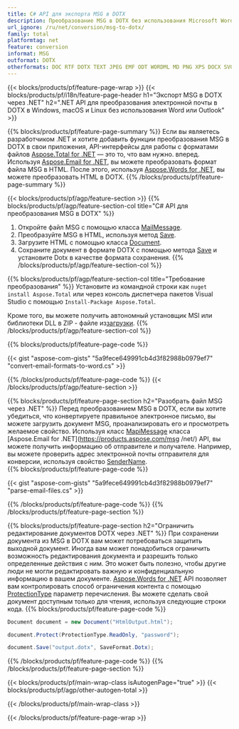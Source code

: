 ```yaml
---
title: C# API для экспорта MSG в DOTX
description: Преобразование MSG в DOTX без использования Microsoft Word или Outlook на .NET
url_ignore: /ru/net/conversion/msg-to-dotx/
family: total
platformtag: net
feature: conversion
informat: MSG
outformat: DOTX
otherformats: DOC RTF DOTX TEXT JPEG EMF ODT WORDML MD PNG XPS DOCX SVG DOTM OTT PS TIFF GIF PDF FLATOPC DOT EPUB DOCM PCL
---
```

{{< blocks/products/pf/feature-page-wrap >}}
{{< blocks/products/pf/i18n/feature-page-header h1="Экспорт MSG в DOTX через .NET" h2=".NET API для преобразования электронной почты в DOTX в Windows, macOS и Linux без использования Word или Outlook" >}}

{{% blocks/products/pf/feature-page-summary %}}
Если вы являетесь разработчиком .NET и хотите добавить функции преобразования MSG в DOTX в свои приложения, API-интерфейсы для работы с форматами файлов [Aspose.Total for .NET](https://products.aspose.com/total/net/) — это то, что вам нужно. вперед. Используя [Aspose.Email for .NET](https://products.aspose.com/email/net/), вы можете преобразовать формат файла MSG в HTML. После этого, используя [Aspose.Words for .NET](https://products.aspose.com/words/net/), вы можете преобразовать HTML в DOTX.
{{% /blocks/products/pf/feature-page-summary  %}}

{{< blocks/products/pf/agp/feature-section >}}
{{% blocks/products/pf/agp/feature-section-col title="C# API для преобразования MSG в DOTX" %}}
1. Откройте файл MSG с помощью класса [MailMessage](https://reference.aspose.com/msg/net/aspose.msg/mailmessage).
2. Преобразуйте MSG в HTML, используя метод [Save](https://reference.aspose.com/msg/net/aspose.msg.mailmessage/save/methods/3).
3. Загрузите HTML с помощью класса [Document](https://reference.aspose.com/words/net/aspose.words/document).
4. Сохраните документ в формате DOTX с помощью метода [Save](https://reference.aspose.com/words/net/aspose.words.document/save/methods/4) и установите Dotx в качестве формата сохранения.
{{% /blocks/products/pf/agp/feature-section-col %}}

{{% blocks/products/pf/agp/feature-section-col title="Требование преобразования" %}}
Установите из командной строки как ```nuget install Aspose.Total``` или через консоль диспетчера пакетов Visual Studio с помощью ```Install-Package Aspose.Total```.

Кроме того, вы можете получить автономный установщик MSI или библиотеки DLL в ZIP - файле из[загрузки](https://releases.aspose.comtotal/net).
{{% /blocks/products/pf/agp/feature-section-col %}}

{{% blocks/products/pf/feature-page-code %}}
{{< gist "aspose-com-gists" "5a9fece649991cb4d3f82988b0979ef7" "convert-email-formats-to-word.cs" >}}
{{% /blocks/products/pf/feature-page-code %}}
{{< /blocks/products/pf/agp/feature-section >}}

{{% blocks/products/pf/feature-page-section  h2="Разобрать файл MSG через .NET" %}}
Перед преобразованием MSG в DOTX, если вы хотите убедиться, что конвертируете правильное электронное письмо, вы можете загрузить документ MSG, проанализировать его и просмотреть желаемое свойство. Используя класс [MapiMessage](https://reference.aspose.com/msg/net/aspose.msg.mapi/mapimessage) класса [Aspose.Email for .NET](https://products.aspose.com/msg /net/) API, вы можете получить информацию об отправителе и получателе. Например, вы можете проверить адрес электронной почты отправителя для конверсии, используя свойство [SenderName](https://reference.aspose.com/msg/net/aspose.msg.mapi/mapimessage/properties/sendername).  
{{% blocks/products/pf/feature-page-code %}}
{{< gist "aspose-com-gists" "5a9fece649991cb4d3f82988b0979ef7" "parse-email-files.cs" >}}
{{% /blocks/products/pf/feature-page-code  %}}
{{% /blocks/products/pf/feature-page-section %}}

{{% blocks/products/pf/feature-page-section  h2="Ограничить редактирование документов DOTX через .NET" %}}
При сохранении документа из MSG в DOTX вам может потребоваться защитить выходной документ. Иногда вам может понадобиться ограничить возможность редактирования документа и разрешить только определенные действия с ним. Это может быть полезно, чтобы другие люди не могли редактировать важную и конфиденциальную информацию в вашем документе. [Aspose.Words for .NET](https://products.aspose.com/words/net/) API позволяет вам контролировать способ ограничения контента с помощью [ProtectionType](https://reference.aspose.com/words/net/aspose.words/protectiontype) параметр перечисления. Вы можете сделать свой документ доступным только для чтения, используя следующие строки кода. 
{{% blocks/products/pf/feature-page-code %}}

```cs
Document document = new Document("HtmlOutput.html");

document.Protect(ProtectionType.ReadOnly, "password");

document.Save("output.dotx", SaveFormat.Dotx);  
```

{{% /blocks/products/pf/feature-page-code  %}}
{{% /blocks/products/pf/feature-page-section %}}

{{< blocks/products/pf/main-wrap-class isAutogenPage="true" >}}
{{< blocks/products/pf/agp/other-autogen-total >}}


{{< /blocks/products/pf/main-wrap-class >}}

{{< /blocks/products/pf/feature-page-wrap >}}